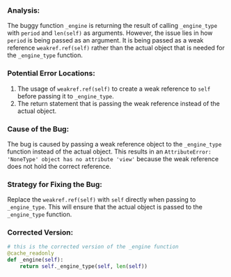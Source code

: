 ### Analysis:
The buggy function `_engine` is returning the result of calling `_engine_type` with `period` and `len(self)` as arguments. However, the issue lies in how `period` is being passed as an argument. It is being passed as a weak reference `weakref.ref(self)` rather than the actual object that is needed for the `_engine_type` function.

### Potential Error Locations:
1. The usage of `weakref.ref(self)` to create a weak reference to `self` before passing it to `_engine_type`.
2. The return statement that is passing the weak reference instead of the actual object.

### Cause of the Bug:
The bug is caused by passing a weak reference object to the `_engine_type` function instead of the actual object. This results in an `AttributeError: 'NoneType' object has no attribute 'view'` because the weak reference does not hold the correct reference.

### Strategy for Fixing the Bug:
Replace the `weakref.ref(self)` with `self` directly when passing to `_engine_type`. This will ensure that the actual object is passed to the `_engine_type` function.

### Corrected Version:
```python
# this is the corrected version of the _engine function
@cache_readonly
def _engine(self):
    return self._engine_type(self, len(self))
```